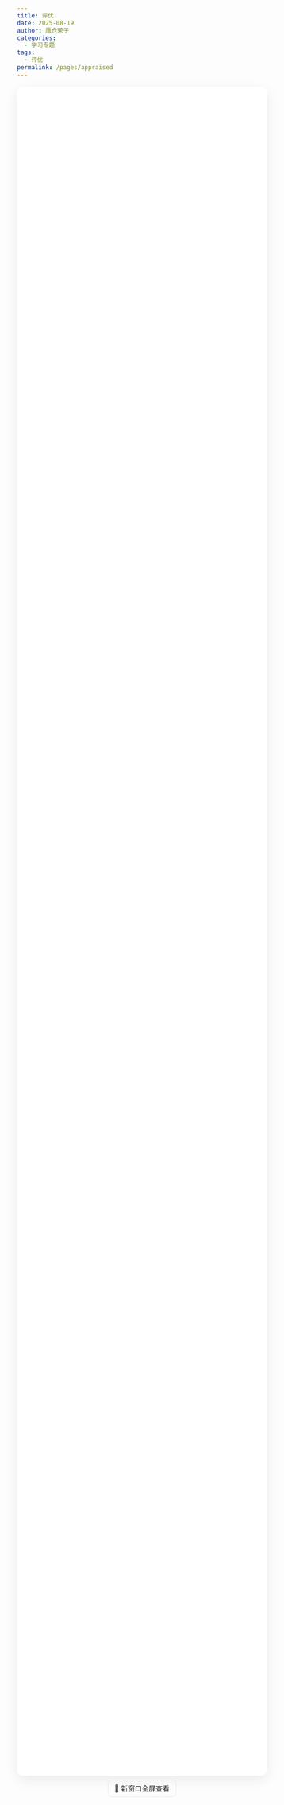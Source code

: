 ```yaml
---
title: 评优
date: 2025-08-19
author: 鹰仓茉子
categories:
  - 学习专题
tags:
  - 评优
permalink: /pages/appraised
---
```

<style>
.iframe-wrap {
  margin: 1rem 0 0;
  width: 100%;
  /* 初始高度，稍后会用 onload 脚本按内容自适应 */
  min-height: 70vh;
}
.iframe-wrap iframe {
  width: 100%;
  height: 85vh;              /* 回退高度：若脚本无效时的显示高度 */
  border: 0;
  border-radius: 12px;
  box-shadow: 0 8px 26px rgba(0,0,0,.08);
  background: #fff;
}
.full-link {
  text-align: center;
  margin-top: .5rem;
}
.full-link a {
  display: inline-block;
  padding: .4rem .8rem;
  border-radius: 8px;
  text-decoration: none;
  border: 1px solid rgba(0,0,0,.08);
}
</style>

<div class="iframe-wrap">
  <!--
    同源自动高度：
    1) 仅当 HTML 放在 .vuepress/public 下（同域同源）时可读取 contentWindow 文档高度
    2) markmap 页面往往在 onload 后还会继续绘制，所以用 interval 连续调整几次
  -->
  <iframe
    id="appraised-iframe"
    :src="$withBase('/markmap/评优M1.html')"
    loading="lazy"
    referrerpolicy="no-referrer"
    onload="(function(el){
      function resize(){
        try {
          var d = el.contentWindow.document;
          var h = Math.max(
            d.documentElement.scrollHeight || 0,
            d.body ? d.body.scrollHeight : 0
          );
          if (h && h > 0) el.style.height = h + 'px';
        } catch (e) { /* 跨域或异常时保持默认高度 */ }
      }
      resize();
      var n = 0, timer = setInterval(function(){
        resize();
        if (++n > 20) clearInterval(timer); // 大约 4 秒内多次自适应
      }, 200);
      // 窗口大小变化时再适配一次
      window.addEventListener('resize', resize);
    })(this)"
  ></iframe>
</div>

<p class="full-link">
  <a :href="$withBase('/markmap/appraised.html')" target="_blank" rel="noopener">🔗 新窗口全屏查看</a>
</p>